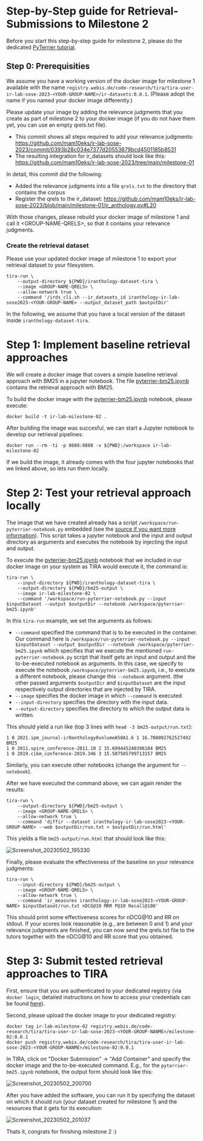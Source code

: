 # Step-by-Step guide for Retrieval-Submissions to Milestone 2

Before you start this step-by-step guide for milestone 2, please do the dedicated [PyTerrier tutorial](../milestone-02-pyterrier-tutorial/notebook1.ipynb).

## Step 0: Prerequisities

We assume you have a working version of the docker image for milestone 1 available with the name `registry.webis.de/code-research/tira/tira-user-ir-lab-sose-2023-<YOUR-GROUP-NAME>/ir-datasets:0.0.1`. (Please adopt the name if you named your docker image differently.)

Please update your image by adding the relevance judgments that you create as part of milestone 2 to your docker image (if you do not have them yet, you can use an empty qrels.txt file).

- This commit shows all steps required to add your relevance judgments: https://github.com/mam10eks/ir-lab-sose-2023/commit/0393b28c034e7377d20553879bcd4501185b8531
- The resulting integration for ir_datasets should look like this: https://github.com/mam10eks/ir-lab-sose-2023/tree/main/milestone-01

In detail, this commit did the following:

- Added the relevance judgments into a file `qrels.txt` to the directory that contains the corpus
- Register the qrels to the ir_dataset: https://github.com/mam10eks/ir-lab-sose-2023/blob/main/milestone-01/ir_anthology.py#L20

With those changes, please rebuild your docker image of milestone 1 and call it \<GROUP-NAME-QRELS\>, so that it contains your relevance judgments.

### Create the retrieval dataset

Please use your updated docker image of milestone 1 to export your retrieval dataset to your filesystem.

```
tira-run \
    --output-directory ${PWD}/iranthology-dataset-tira \
    --image <GROUP-NAME-QRELS> \
    --allow-network true \
    --command '/irds_cli.sh --ir_datasets_id iranthology-ir-lab-sose2023-<YOUR-GROUP-NAME> --output_dataset_path $outputDir'
```

In the following, we assume that you have a local version of the dataset inside `iranthology-dataset-tira`.

# Step 1: Implement baseline retrieval approaches

We will create a docker image that covers a simple baseline retrieval approach with BM25 in a jupyter notebook. The file [pyterrier-bm25.ipynb](pyterrier-bm25.ipynb) contains the retrieval approach with BM25.

To build the docker image with the [pyterrier-bm25.ipynb](pyterrier-bm25.ipynb) notebook, please execute:

```
docker build -t ir-lab-milestone-02 .
```

After building the image was succesful, we can start a Jupyter notebook to develop our retrieval pipelines:

```
docker run --rm -ti -p 8888:8888 -v ${PWD}:/workspace ir-lab-milestone-02
```

If we build the image, it already comes with the four jupyter notebooks that we linked above, so lets run them locally.


# Step 2: Test your retrieval approach locally

The image that we have created already has a script `/workspace/run-pyterrier-notebook.py` embedded (see the [source if you want more information](https://github.com/tira-io/ir-experiment-platform/blob/main/tira-ir-starters/pyterrier/run-pyterrier-notebook.py)).
This script takes a jupyter notebook and the input and output directory as arguments and executes the notebook by injecting the input and output.

To execute the [pyterrier-bm25.ipynb](pyterrier-bm25.ipynb) notebook that we included in our docker image on your system as TIRA would execute it, the command is:

```
tira-run \
    --input-directory ${PWD}/iranthology-dataset-tira \
    --output-directory ${PWD}/bm25-output \
    --image ir-lab-milestone-02 \
    --command '/workspace/run-pyterrier-notebook.py --input $inputDataset --output $outputDir --notebook /workspace/pyterrier-bm25.ipynb'
```

In this `tira-run` example, we set the arguments as follows:

- `--command` specified the command that is to be executed in the container. Our command here is `/workspace/run-pyterrier-notebook.py --input $inputDataset --output $outputDir --notebook /workspace/pyterrier-bm25.ipynb` which specifies that we execute the mentioned `run-pyterrier-notebook.py` script that itself gets an input and output and the to-be-executed notebook as arguments. In this case, we specify to execute the notebook `/workspace/pyterrier-bm25.ipynb`, i.e., to execute a different notebook, please change this `--notebook` argument. (the other passed arguments `$outputDir` and `$inputDataset` are the input respectively output directories that are injected by TIRA.
- `--image` specifies the docker image in which `--command` is executed
- `--input-directory` specifies the directory with the input data.
- `--output-directory` specifies the directory to which the output data is written.

This should yield a run like (top 3 lines with `head -3 bm25-output/run.txt`):

```
1 0 2021.ipm_journal-ir0anthology0volumeA58A1.6 1 16.708092762527492 BM25
1 0 2011.spire_conference-2011.10 2 15.699445240396184 BM25
1 0 2019.cikm_conference-2019.346 3 15.507585799713157 BM25
```

Similarly, you can execute other notebooks (change the argument for `--notebook`).

After we have executed the command above, we can again render the results:

```
tira-run \
    --output-directory ${PWD}/bm25-output \
    --image <GROUP-NAME-QRELS> \
    --allow-network true \
    --command 'diffir --dataset iranthology-ir-lab-sose2023-<YOUR-GROUP-NAME> --web $outputDir/run.txt > $outputDir/run.html'
```

This yields a file `bm25-output/run.html` that should look like this:


![Screenshot_20230502_195330](https://user-images.githubusercontent.com/10050886/235745769-48c5dfa4-0986-4ad5-93b4-1077b24839cd.png)


Finally, please evaluate the effectiveness of the baseline on your relevance judgments:

```
tira-run \
    --input-directory ${PWD}/bm25-output \
    --image <GROUP-NAME-QRELS> \
    --allow-network true \
    --command 'ir_measures iranthology-ir-lab-sose2023-<YOUR-GROUP-NAME> $inputDataset/run.txt nDCG@10 MRR P@10 Recall@100'
```

This should print some effectiveness scores for nDCG@10 and RR on stdout.
If your scores look reasonable (e.g., are between 0 and 1) and your relevance judgments are finished, you can now send the qrels.txt file to the tutors together with the nDCG@10 and RR score that you obtained.


# Step 3: Submit tested retrieval approaches to TIRA

First, ensure that you are authenticated to your dedicated registry (via `docker login`, detailed instructions on how to access your credentials can be found [here](https://www.tira.io/t/how-to-make-a-software-submission-with-docker/1437)).

Second, please upload the docker image to your dedicated registry:

```
docker tag ir-lab-milestone-02 registry.webis.de/code-research/tira/tira-user-ir-lab-sose-2023-<YOUR-GROUP-NANME>/milestone-02:0.0.1
docker push registry.webis.de/code-research/tira/tira-user-ir-lab-sose-2023-<YOUR-GROUP-NANME>/milestone-02:0.0.1
```

In TIRA, click on "Docker Submission" -> "Add Container" and specify the docker image and the to-be-executed command.
E.g., for the `pyterrier-bm25.ipynb` notebook, the output form should look like this:

![Screenshot_20230502_200700](https://user-images.githubusercontent.com/10050886/235749533-d710cf36-c097-4c23-96de-56d746073ca8.png)

After you have added the software, you can run it by specifying the dataset on which it should run (your dataset created for milestone 1) and the resources that it gets for its execution:

![Screenshot_20230502_201037](https://user-images.githubusercontent.com/10050886/235749854-262de14a-16ee-4d1e-9fb4-61fd90a943dd.png)

Thats it, congrats for finishing milestone 2 :)

